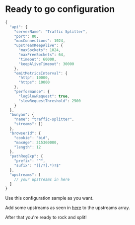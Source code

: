 # Ready to go configuration

```javascript
{
  "api": {
    "serverName": "Traffic Splitter",
    "port": 80,
    "maxConnections": 1024,
    "upstreamKeepAlive": {
      "maxSockets": 1024,
      "maxFreeSockets": 64,
      "timeout": 60000,
      "keepAliveTimeout": 30000
    },
    "emitMetricsInterval": {
      "http": 10000,
      "https": 10000
    },
  	"performance": {
  	  "logSlowRequest": true,
  	  "slowRequestThreshold": 2500
  	}
  },
  "bunyan": {
    "name": "traffic-splitter",
    "streams": []
  },
  "browserId": {
    "cookie": "bid",
    "maxAge": 315360000,
    "length": 12
  },
  "pathRegExp": {
    "prefix": "^",
    "sufix": "([/?].*)?$"
  },
  "upstreams": [
    // your upstreams in here
  ]
}
```

Use this configuration sample as you want.

Add some upstreams as seen in [here](#upstreams) to the upstreams array.

After that you're ready to rock and split!
